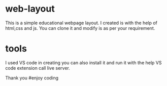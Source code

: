 # web-layout

This is a simple educational webpage layout. I created is with the help of html,css and js.
You can clone it and modify is as per your requirement.

# tools 
I used VS code in creating you can also install it and run it with the help VS code extension call live server.

Thank you 
#enjoy coding
